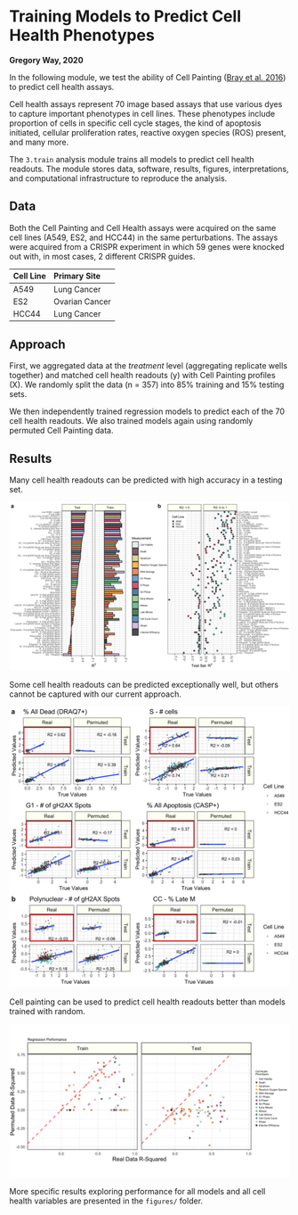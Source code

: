 # Training Models to Predict Cell Health Phenotypes

**Gregory Way, 2020**

In the following module, we test the ability of Cell Painting ([Bray et al. 2016](https://doi.org/10.1038/nprot.2016.105)) to predict cell health assays.

Cell health assays represent 70 image based assays that use various dyes to capture important phenotypes in cell lines.
These phenotypes include proportion of cells in specific cell cycle stages, the kind of apoptosis initiated, cellular proliferation rates, reactive oxygen species (ROS) present, and many more.

The `3.train` analysis module trains all models to predict cell health readouts.
The module stores data, software, results, figures, interpretations, and computational infrastructure to reproduce the analysis.

## Data

Both the Cell Painting and Cell Health assays were acquired on the same cell lines (A549, ES2, and HCC44) in the same perturbations.
The assays were acquired from a CRISPR experiment in which 59 genes were knocked out with, in most cases, 2 different CRISPR guides.

| Cell Line | Primary Site |
| :-------- | :----------- |
| A549 | Lung Cancer |
| ES2 | Ovarian Cancer |
| HCC44 | Lung Cancer |

## Approach

First, we aggregated data at the _treatment_ level (aggregating replicate wells together) and matched cell health readouts (y) with Cell Painting profiles (X).
We randomly split the data (n = 357) into 85% training and 15% testing sets.

We then independently trained regression models to predict each of the 70 cell health readouts.
We also trained models again using randomly permuted Cell Painting data.

## Results

Many cell health readouts can be predicted with high accuracy in a testing set.

![Regression Model Performance](https://raw.githubusercontent.com/broadinstitute/cell-health/master/3.train/figures/regression/modz/regression_performance_figure_modz.png)

Some cell health readouts can be predicted exceptionally well, but others cannot be captured with our current approach.

![Individual Model Performance](https://raw.githubusercontent.com/broadinstitute/cell-health/master/3.train/figures/regression/modz/supplementary_figure_example_distributions.png)

Cell painting can be used to predict cell health readouts better than models trained with random.

![performance summary](https://raw.githubusercontent.com/broadinstitute/cell-health/master/3.train/figures/regression/modz/r_squared_comparison_scatter_modz.png)

More specific results exploring performance for all models and all cell health variables are presented in the `figures/` folder.
